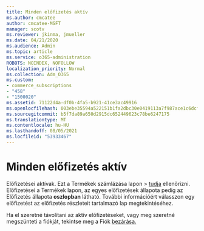 ```yaml
---
title: Minden előfizetés aktív
ms.author: cmcatee
author: cmcatee-MSFT
manager: scotv
ms.reviewer: jkinma, jmueller
ms.date: 04/21/2020
ms.audience: Admin
ms.topic: article
ms.service: o365-administration
ROBOTS: NOINDEX, NOFOLLOW
localization_priority: Normal
ms.collection: Adm_O365
ms.custom:
- commerce_subscriptions
- "458"
- "1500020"
ms.assetid: 71122d4a-df0b-4fa5-b921-41ce3ac49916
ms.openlocfilehash: 003ebe35594a522151b1fa2dbc30e0419113a7f987ace1c6dcf01e2ba733dde8
ms.sourcegitcommit: b5f7da89a650d2915dc652449623c78be6247175
ms.translationtype: MT
ms.contentlocale: hu-HU
ms.lasthandoff: 08/05/2021
ms.locfileid: "53933467"
---
```

# <a name="all-subscriptions-are-active"></a>Minden előfizetés aktív

Előfizetései aktívak. Ezt a Termékek számlázása  lapon \> [tudja](https://go.microsoft.com/fwlink/p/?linkid=842054) ellenőrizni. Előfizetései a Termékek  lapon, az egyes előfizetések állapota pedig az Előfizetés állapota **oszlopban** látható. További információért válasszon egy előfizetést az előfizetés részleteit tartalmazó lap megtekintéséhez.
  
Ha el szeretné távolítani az aktív előfizetéseket, vagy meg szeretné megszünteti a fiókját, tekintse meg a Fiók [bezárása.](https://docs.microsoft.com/microsoft-365/commerce/close-your-account?view=o365-worldwide)
